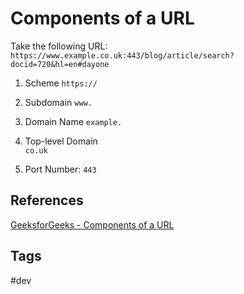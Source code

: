 # Components of a URL

Take the following URL: 
`https://www.example.co.uk:443/blog/article/search?docid=720&hl=en#dayone`

1. Scheme
`https://`

2. Subdomain
`www.`  

3. Domain Name
`example.`

4. Top-level Domain  
`co.uk`  

5. Port Number:
`443`  




## References
[GeeksforGeeks - Components of a URL](https://spring.io/quickstart)

## Tags
#dev
